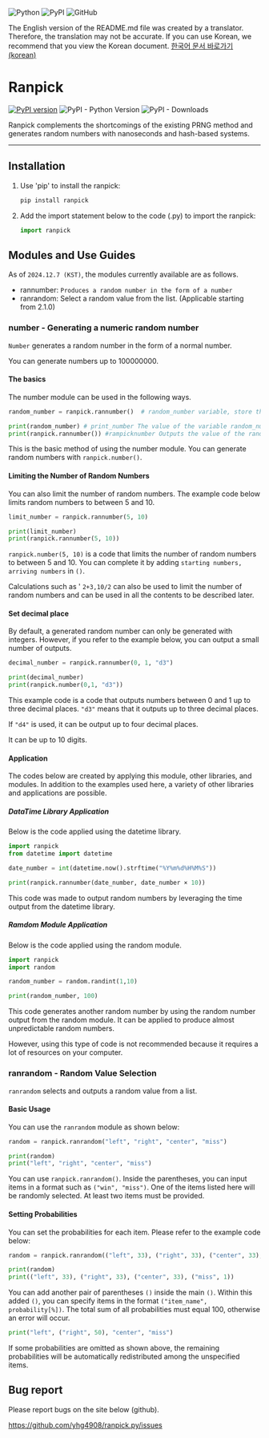 ![Python](https://img.shields.io/badge/Python-3776AB?style=for-the-badge&logo=Python&logoColor=white)
![PyPI](https://img.shields.io/badge/PyPI-3775A9?style=for-the-badge&logo=PyPI&logoColor=white)
![GitHub](https://img.shields.io/badge/github-%23121011.svg?style=for-the-badge&logo=github&logoColor=white)


The English version of the README.md file was created by a translator. Therefore, the translation may not be accurate. If you can use Korean, we recommend that you view the Korean document.
[한국어 문서 바로가기(korean)](https://github.com/yhg4908/ranpick.py/blob/main/README_KR.md)

# Ranpick
[![PyPI version](https://badge.fury.io/py/ranpick.svg)](https://badge.fury.io/py/ranpick)
![PyPI - Python Version](https://img.shields.io/pypi/pyversions/ranpick)
![PyPI - Downloads](https://img.shields.io/pypi/dm/ranpick)



Ranpick complements the shortcomings of the existing PRNG method and generates random numbers with nanoseconds and hash-based systems.


---



## Installation



1. Use 'pip' to install the ranpick:

   ```bash
   pip install ranpick
   ```
2. Add the import statement below to the code (.py) to import the ranpick:

   ```python
   import ranpick
   ```



## Modules and Use Guides


As of `2024.12.7 (KST)`, the modules currently available are as follows.

- rannumber: `Produces a random number in the form of a number`
- ranrandom: Select a random value from the list. (Applicable starting from 2.1.0)



### number - Generating a numeric random number


`Number` generates a random number in the form of a normal number.

You can generate numbers up to 100000000.



#### The basics



The number module can be used in the following ways.
```python
random_number = ranpick.rannumber()  # random_number variable, store the random number (~100000000) that is selected as the random number module.

print(random_number) # print_number The value of the variable random_number.
print(ranpick.rannumber()) #rampicknumber Outputs the value of the random number drawn by the module.
```
This is the basic method of using the number module. You can generate random numbers with `ranpick.number()`.


#### Limiting the Number of Random Numbers



You can also limit the number of random numbers. The example code below limits random numbers to between 5 and 10.
```python
limit_number = ranpick.rannumber(5, 10)

print(limit_number)
print(ranpick.rannumber(5, 10))
```
`ranpick.number(5, 10)` is a code that limits the number of random numbers to between 5 and 10. You can complete it by adding `starting numbers, arriving numbers` in `()`.

Calculations such as ' `2+3,10/2` can also be used to limit the number of random numbers and can be used in all the contents to be described later.


#### Set decimal place



By default, a generated random number can only be generated with integers. However, if you refer to the example below, you can output a small number of outputs.
```python
decimal_number = ranpick.rannumber(0, 1, "d3")

print(decimal_number)
print(ranpick.number(0,1, "d3"))
```
This example code is a code that outputs numbers between 0 and 1 up to three decimal places. `"d3"` means that it outputs up to three decimal places.

If `"d4"` is used, it can be output up to four decimal places.

It can be up to 10 digits.


#### Application



The codes below are created by applying this module, other libraries, and modules. In addition to the examples used here, a variety of other libraries and applications are possible.

##### DataTime Library Application
Below is the code applied using the datetime library.
```python
import ranpick
from datetime import datetime

date_number = int(datetime.now().strftime("%Y%m%d%H%M%S"))

print(ranpick.rannumber(date_number, date_number × 10))
```
This code was made to output random numbers by leveraging the time output from the datetime library.

##### Ramdom Module Application
Below is the code applied using the random module.
```python
import ranpick
import random

random_number = random.randint(1,10)

print(random_number, 100)
```
This code generates another random number by using the random number output from the random module. It can be applied to produce almost unpredictable random numbers.

However, using this type of code is not recommended because it requires a lot of resources on your computer.

### ranrandom - Random Value Selection
`ranrandom` selects and outputs a random value from a list.

#### Basic Usage
You can use the `ranrandom` module as shown below:
```python
random = ranpick.ranrandom("left", "right", "center", "miss")

print(random)
print("left", "right", "center", "miss")
```
You can use `ranpick.ranrandom()`. Inside the parentheses, you can input items in a format such as `("win", "miss")`.
One of the items listed here will be randomly selected.
At least two items must be provided.

#### Setting Probabilities
You can set the probabilities for each item. Please refer to the example code below:
```python
random = ranpick.ranrandom(("left", 33), ("right", 33), ("center", 33), ("miss", 1))

print(random)
print(("left", 33), ("right", 33), ("center", 33), ("miss", 1))
```
You can add another pair of parentheses `()` inside the main `()`.
Within this added `()`, you can specify items in the format `("item_name", probability[%])`.
The total sum of all probabilities must equal 100, otherwise an error will occur.
```python
print("left", ("right", 50), "center", "miss")
```
If some probabilities are omitted as shown above, the remaining probabilities will be automatically redistributed among the unspecified items.

## Bug report


Please report bugs on the site below (github).

<https://github.com/yhg4908/ranpick.py/issues>
